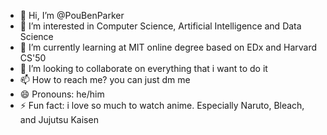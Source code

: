 - 👋 Hi, I’m @PouBenParker
- 👀 I’m interested in Computer Science, Artificial Intelligence and Data Science
- 🌱 I’m currently learning at MIT online degree based on EDx and Harvard CS'50
- 💞️ I’m looking to collaborate on everything that i want to do it
- 📫 How to reach me? you can just dm me 
- 😄 Pronouns: he/him
- ⚡ Fun fact: i love so much to watch anime. Especially Naruto, Bleach, and Jujutsu Kaisen

<!---
PouBenParker/PouBenParker is a ✨ special ✨ repository because its `README.md` (this file) appears on your GitHub profile.
You can click the Preview link to take a look at your changes.
--->
